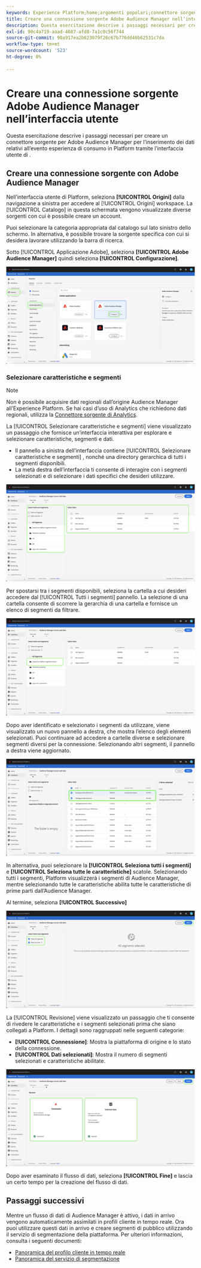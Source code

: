 ```yaml
---
keywords: Experience Platform;home;argomenti popolari;connettore sorgente di Audience Manager;Audience Manager;connettore di audience manager
title: Creare una connessione sorgente Adobe Audience Manager nell’interfaccia utente
description: Questa esercitazione descrive i passaggi necessari per creare una connessione sorgente per Adobe Audience Manager che consenta di inserire i dati relativi all’evento esperienza di consumo in Platform utilizzando l’interfaccia utente di .
exl-id: 90c4a719-aaad-4687-afd8-7a1c0c56f744
source-git-commit: 90a917ea2b623079f26c67b776dd46b62531c7da
workflow-type: tm+mt
source-wordcount: '523'
ht-degree: 0%

---
```


# Creare una connessione sorgente Adobe Audience Manager nell’interfaccia utente

Questa esercitazione descrive i passaggi necessari per creare un connettore sorgente per Adobe Audience Manager per l’inserimento dei dati relativi all’evento esperienza di consumo in Platform tramite l’interfaccia utente di .

## Creare una connessione sorgente con Adobe Audience Manager

Nell’interfaccia utente di Platform, seleziona **[!UICONTROL Origini]** dalla navigazione a sinistra per accedere al [!UICONTROL Origini] workspace. La [!UICONTROL Catalogo] in questa schermata vengono visualizzate diverse sorgenti con cui è possibile creare un account.

Puoi selezionare la categoria appropriata dal catalogo sul lato sinistro dello schermo. In alternativa, è possibile trovare la sorgente specifica con cui si desidera lavorare utilizzando la barra di ricerca.

Sotto [!UICONTROL Applicazione Adobe], seleziona **[!UICONTROL Adobe Audience Manager]** quindi seleziona **[!UICONTROL Configurazione]**.

![catalogo](../../../../images/tutorials/create/aam/catalog.png)

### Selezionare caratteristiche e segmenti

>[!NOTE]
>
>Non è possibile acquisire dati regionali dall’origine Audience Manager all’Experience Platform. Se hai casi d’uso di Analytics che richiedono dati regionali, utilizza la [Connettore sorgente di Analytics](../adobe-applications/analytics.md).

La [!UICONTROL Selezionare caratteristiche e segmenti] viene visualizzato un passaggio che fornisce un’interfaccia interattiva per esplorare e selezionare caratteristiche, segmenti e dati.

* Il pannello a sinistra dell’interfaccia contiene [!UICONTROL Selezionare caratteristiche e segmenti] , nonché una directory gerarchica di tutti i segmenti disponibili.
* La metà destra dell’interfaccia ti consente di interagire con i segmenti selezionati e di selezionare i dati specifici che desideri utilizzare.

![add-data](../../../../images/tutorials/create/aam/add-data.png)

Per spostarsi tra i segmenti disponibili, seleziona la cartella a cui desideri accedere dal [!UICONTROL Tutti i segmenti] pannello. La selezione di una cartella consente di scorrere la gerarchia di una cartella e fornisce un elenco di segmenti da filtrare.

![cartella dei segmenti](../../../../images/tutorials/create/aam/segment-folder.png)

Dopo aver identificato e selezionato i segmenti da utilizzare, viene visualizzato un nuovo pannello a destra, che mostra l’elenco degli elementi selezionati. Puoi continuare ad accedere a cartelle diverse e selezionare segmenti diversi per la connessione. Selezionando altri segmenti, il pannello a destra viene aggiornato.

![select-data](../../../../images/tutorials/create/aam/select-data.png)

In alternativa, puoi selezionare la **[!UICONTROL Seleziona tutti i segmenti]** e **[!UICONTROL Seleziona tutte le caratteristiche]** scatole. Selezionando tutti i segmenti, Platform visualizzerà i segmenti di Audience Manager, mentre selezionando tutte le caratteristiche abilita tutte le caratteristiche di prime parti dall’Audience Manager.

Al termine, seleziona **[!UICONTROL Successivo]**

![tutti i segmenti](../../../../images/tutorials/create/aam/all-segments.png)

La [!UICONTROL Revisione] viene visualizzato un passaggio che ti consente di rivedere le caratteristiche e i segmenti selezionati prima che siano collegati a Platform. I dettagli sono raggruppati nelle seguenti categorie:

* **[!UICONTROL Connessione]**: Mostra la piattaforma di origine e lo stato della connessione.
* **[!UICONTROL Dati selezionati]**: Mostra il numero di segmenti selezionati e caratteristiche abilitate.

![revisione](../../../../images/tutorials/create/aam/review.png)

Dopo aver esaminato il flusso di dati, seleziona **[!UICONTROL Fine]** e lascia un certo tempo per la creazione del flusso di dati.

## Passaggi successivi

Mentre un flusso di dati di Audience Manager è attivo, i dati in arrivo vengono automaticamente assimilati in profili cliente in tempo reale. Ora puoi utilizzare questi dati in arrivo e creare segmenti di pubblico utilizzando il servizio di segmentazione della piattaforma. Per ulteriori informazioni, consulta i seguenti documenti:

* [Panoramica del profilo cliente in tempo reale](../../../../../profile/home.md)
* [Panoramica del servizio di segmentazione](../../../../../segmentation/home.md)
